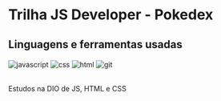 # Trilha JS Developer - Pokedex







## Linguagens e ferramentas  usadas
<div >
     <img align="center" alt="javascript" src="https://img.shields.io/badge/JavaScript-F7DF1E?style=for-the-badge&logo=javascript&logoColor=black">
     <img align="center" alt="css" src="https://img.shields.io/badge/CSS-239120?&style=for-the-badge&logo=css3&logoColor=white">
     <img align="center" alt="html" src="https://img.shields.io/badge/HTML-239120?style=for-the-badge&logo=html5&logoColor=white">
     <img align="center" alt="git" src="https://img.shields.io/badge/GIT-E44C30?style=for-the-badge&logo=git&logoColor=white">
       
</div><br>

Estudos na DIO  de JS, HTML e CSS
